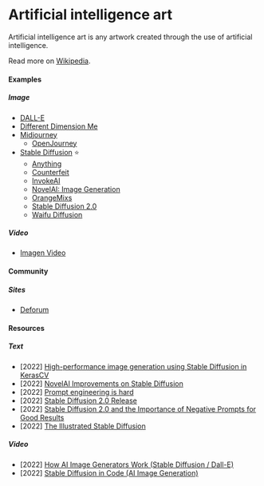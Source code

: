 # Artificial intelligence art

Artificial intelligence art is any artwork created through the use of artificial intelligence.

Read more on [Wikipedia](https://en.wikipedia.org/wiki/Artificial_intelligence_art).

#### Examples

##### Image
- [DALL-E](https://openai.com/blog/dall-e)
- [Different Dimension Me](https://h5.tu.qq.com/web/ai-2d/cartoon/index)
- [Midjourney](https://www.midjourney.com)
    - [OpenJourney](https://open-journey.github.io)
- [Stable Diffusion](https://github.com/CompVis/stable-diffusion) ⭐
    - [Anything](https://huggingface.co/andite/anything-v4.0)
    - [Counterfeit](https://huggingface.co/gsdf/Counterfeit-V2.5)
    - [InvokeAI](https://invoke-ai.github.io/InvokeAI)
    - [NovelAI: Image Generation](https://docs.novelai.net)
    - [OrangeMixs](https://huggingface.co/WarriorMama777/OrangeMixs)
    - [Stable Diffusion 2.0](https://github.com/Stability-AI/stablediffusion)
    - [Waifu Diffusion](https://huggingface.co/hakurei/waifu-diffusion)

##### Video
- [Imagen Video](https://imagen.research.google/video)

#### Community

##### Sites
- [Deforum](https://deforum.github.io)

#### Resources

##### Text
- [2022] [High-performance image generation using Stable Diffusion in KerasCV](https://keras.io/guides/keras_cv/generate_images_with_stable_diffusion)
- [2022] [NovelAI Improvements on Stable Diffusion](https://blog.novelai.net/novelai-improvements-on-stable-diffusion-e10d38db82ac)
- [2022] [Prompt engineering is hard](https://xeiaso.net/blog/prompt-engineering)
- [2022] [Stable Diffusion 2.0 Release](https://stability.ai/blog/stable-diffusion-v2-release)
- [2022] [Stable Diffusion 2.0 and the Importance of Negative Prompts for Good Results](https://minimaxir.com/2022/11/stable-diffusion-negative-prompt)
- [2022] [The Illustrated Stable Diffusion](https://jalammar.github.io/illustrated-stable-diffusion)

##### Video
- [2022] [How AI Image Generators Work (Stable Diffusion / Dall-E)](https://www.youtube.com/watch?v=1CIpzeNxIhU)
- [2022] [Stable Diffusion in Code (AI Image Generation)](https://www.youtube.com/watch?v=-lz30by8-sU)

